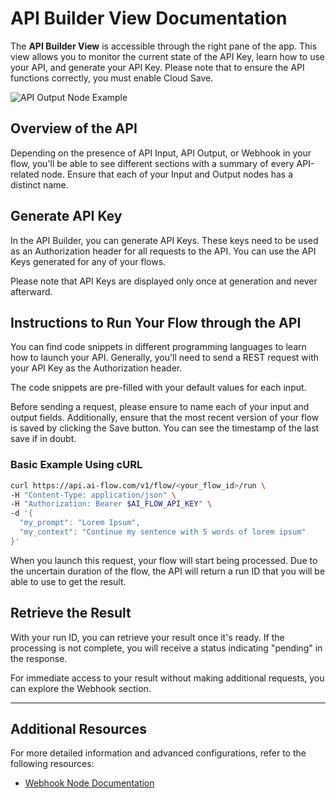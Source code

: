 # API Builder View Documentation

The **API Builder View** is accessible through the right pane of the app. This view allows you to monitor the current state of the API Key, learn how to use your API, and generate your API Key. Please note that to ensure the API functions correctly, you must enable Cloud Save.

![API Output Node Example](/img/page-images/api-builder/api-builder-3.png)

## Overview of the API

Depending on the presence of API Input, API Output, or Webhook in your flow, you'll be able to see different sections with a summary of every API-related node. Ensure that each of your Input and Output nodes has a distinct name.

## Generate API Key

In the API Builder, you can generate API Keys. These keys need to be used as an Authorization header for all requests to the API. You can use the API Keys generated for any of your flows.

Please note that API Keys are displayed only once at generation and never afterward.

## Instructions to Run Your Flow through the API

You can find code snippets in different programming languages to learn how to launch your API. Generally, you'll need to send a REST request with your API Key as the Authorization header.

The code snippets are pre-filled with your default values for each input.

Before sending a request, please ensure to name each of your input and output fields. Additionally, ensure that the most recent version of your flow is saved by clicking the Save button. You can see the timestamp of the last save if in doubt.

### Basic Example Using cURL

```bash
curl https://api.ai-flow.com/v1/flow/<your_flow_id>/run \
-H "Content-Type: application/json" \
-H "Authorization: Bearer $AI_FLOW_API_KEY" \
-d '{
  "my_prompt": "Lorem Ipsum",
  "my_context": "Continue my sentence with 5 words of lorem ipsum"
}'
```

When you launch this request, your flow will start being processed. Due to the uncertain duration of the flow, the API will return a run ID that you will be able to use to get the result.

## Retrieve the Result

With your run ID, you can retrieve your result once it's ready. If the processing is not complete, you will receive a status indicating "pending" in the response.

For immediate access to your result without making additional requests, you can explore the Webhook section.

---

## Additional Resources

For more detailed information and advanced configurations, refer to the following resources:

- [Webhook Node Documentation](/docs/pro-features/api-builder-presentation/webhooks/)
